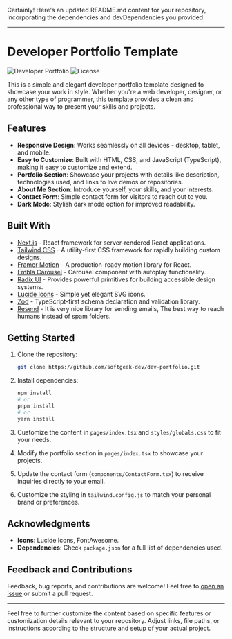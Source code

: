 Certainly! Here's an updated README.md content for your repository, incorporating the dependencies and devDependencies you provided:

---

# Developer Portfolio Template

![Developer Portfolio](https://img.shields.io/badge/version-v1.0-blue.svg)
![License](https://img.shields.io/badge/license-MIT-green.svg)

This is a simple and elegant developer portfolio template designed to showcase your work in style. Whether you're a web developer, designer, or any other type of programmer, this template provides a clean and professional way to present your skills and projects.

## Features

- **Responsive Design**: Works seamlessly on all devices - desktop, tablet, and mobile.
- **Easy to Customize**: Built with HTML, CSS, and JavaScript (TypeScript), making it easy to customize and extend.
- **Portfolio Section**: Showcase your projects with details like description, technologies used, and links to live demos or repositories.
- **About Me Section**: Introduce yourself, your skills, and your interests.
- **Contact Form**: Simple contact form for visitors to reach out to you.
- **Dark Mode**: Stylish dark mode option for improved readability.

## Built With

- [Next.js](https://nextjs.org/) - React framework for server-rendered React applications.
- [Tailwind CSS](https://tailwindcss.com/) - A utility-first CSS framework for rapidly building custom designs.
- [Framer Motion](https://www.framer.com/motion/) - A production-ready motion library for React.
- [Embla Carousel](https://github.com/embla-carousel/embla-carousel) - Carousel component with autoplay functionality.
- [Radix UI](https://radix-ui.com/) - Provides powerful primitives for building accessible design systems.
- [Lucide Icons](https://github.com/lucide-icons/lucide) - Simple yet elegant SVG icons.
- [Zod](https://github.com/colinhacks/zod) - TypeScript-first schema declaration and validation library.
- [Resend](https://resend.com/docs/send-with-nextjs) - It is very nice library for sending emails, The best way to reach humans instead of spam folders.

## Getting Started

1. Clone the repository:

   ```bash
   git clone https://github.com/softgeek-dev/dev-portfolio.git
   ```

2. Install dependencies:

   ```bash
   npm install
   # or
   pnpm install
   # or
   yarn install
   ```

3. Customize the content in `pages/index.tsx` and `styles/globals.css` to fit your needs.

4. Modify the portfolio section in `pages/index.tsx` to showcase your projects.

5. Update the contact form (`components/ContactForm.tsx`) to receive inquiries directly to your email.

6. Customize the styling in `tailwind.config.js` to match your personal brand or preferences.

## Acknowledgments

- **Icons**: Lucide Icons, FontAwesome.
- **Dependencies**: Check `package.json` for a full list of dependencies used.

## Feedback and Contributions

Feedback, bug reports, and contributions are welcome! Feel free to [open an issue](https://github.com/softgeek-dev/dev-portfolio/issues) or submit a pull request.

---

Feel free to further customize the content based on specific features or customization details relevant to your repository. Adjust links, file paths, or instructions according to the structure and setup of your actual project.
